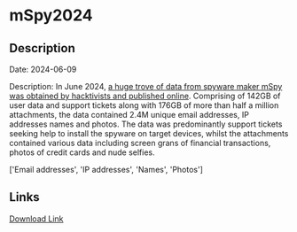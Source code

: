 # mSpy2024

## Description

Date: 2024-06-09

Description:
In June 2024, <a href="https://techcrunch.com/2024/07/11/mspy-spyware-millions-customers-data-breach/" target="_blank" rel="noopener">a huge trove of data from spyware maker mSpy was obtained by hacktivists and published online</a>. Comprising of 142GB of user data and support tickets along with 176GB of more than half a million attachments, the data contained 2.4M unique email addresses, IP addresses names and photos. The data was predominantly support tickets seeking help to install the spyware on target devices, whilst the attachments contained various data including screen grans of financial transactions, photos of credit cards and nude selfies.


['Email addresses', 'IP addresses', 'Names', 'Photos']

## Links

[Download Link](https://link-to.net/1229997/155.63594134438742/dynamic/?r=aHR0cHM6Ly93d3cubWVkaWFmaXJlLmNvbS92aWV3L1Nsd3M3SFNSMXVhS1VLUS9tc3B5LmNvbS9maWxl)